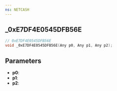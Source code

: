 ```yaml
---
ns: NETCASH
---
```

## _0xE7DF4E0545DFB56E

```c
// 0xE7DF4E0545DFB56E
void _0xE7DF4E0545DFB56E(Any p0, Any p1, Any p2);
```


## Parameters
* **p0**: 
* **p1**: 
* **p2**: 

